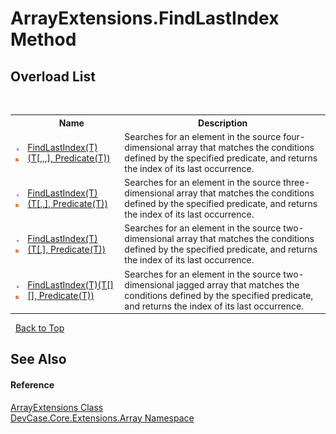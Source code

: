 # ArrayExtensions.FindLastIndex Method 
 


## Overload List
&nbsp;<table><tr><th></th><th>Name</th><th>Description</th></tr><tr><td>![Public method](media/pubmethod.gif "Public method")![Static member](media/static.gif "Static member")</td><td><a href="M_DevCase_Core_Extensions_Array_ArrayExtensions_FindLastIndex__1">FindLastIndex(T)(T[,,,], Predicate(T))</a></td><td>
Searches for an element in the source four-dimensional array that matches the conditions defined by the specified predicate, and returns the index of its last occurrence.</td></tr><tr><td>![Public method](media/pubmethod.gif "Public method")![Static member](media/static.gif "Static member")</td><td><a href="M_DevCase_Core_Extensions_Array_ArrayExtensions_FindLastIndex__1_1">FindLastIndex(T)(T[,,], Predicate(T))</a></td><td>
Searches for an element in the source three-dimensional array that matches the conditions defined by the specified predicate, and returns the index of its last occurrence.</td></tr><tr><td>![Public method](media/pubmethod.gif "Public method")![Static member](media/static.gif "Static member")</td><td><a href="M_DevCase_Core_Extensions_Array_ArrayExtensions_FindLastIndex__1_2">FindLastIndex(T)(T[,], Predicate(T))</a></td><td>
Searches for an element in the source two-dimensional array that matches the conditions defined by the specified predicate, and returns the index of its last occurrence.</td></tr><tr><td>![Public method](media/pubmethod.gif "Public method")![Static member](media/static.gif "Static member")</td><td><a href="M_DevCase_Core_Extensions_Array_ArrayExtensions_FindLastIndex__1_3">FindLastIndex(T)(T[][], Predicate(T))</a></td><td>
Searches for an element in the source two-dimensional jagged array that matches the conditions defined by the specified predicate, and returns the index of its last occurrence.</td></tr></table>&nbsp;
<a href="#arrayextensions.findlastindex-method">Back to Top</a>

## See Also


#### Reference
<a href="T_DevCase_Core_Extensions_Array_ArrayExtensions">ArrayExtensions Class</a><br /><a href="N_DevCase_Core_Extensions_Array">DevCase.Core.Extensions.Array Namespace</a><br />